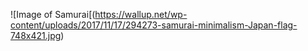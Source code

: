 ![Image of Samurai[(https://wallup.net/wp-content/uploads/2017/11/17/294273-samurai-minimalism-Japan-flag-748x421.jpg)

